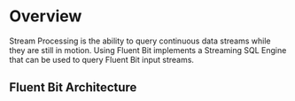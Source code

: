 # Overview

Stream Processing is the ability to query continuous data streams while they are still in motion.  Using Fluent Bit implements a Streaming SQL Engine that can be used to query Fluent Bit input streams.

## Fluent Bit Architecture

